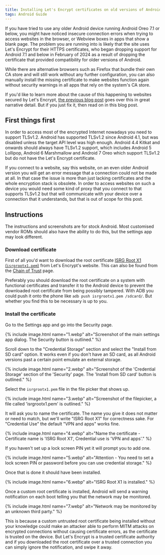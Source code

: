 ```yaml
---
title: Installing Let's Encrypt certificates on old versions of Android
tags: Android Guide
---
```


If you have tried to use any older Android device running Android Oreo 7.1 or below, you might have noticed insecure connection errors when trying to access websites in the browser, or Webview boxes in apps that show a blank page. The problem you are running into is likely that the site uses Let's Encrypt for their HTTPS certificates, who began dropping support for Android 7.1 and below in February of 2024 as a result of dropping the certificate that provided compatibility for older versions of Android.

While there are alternative browsers such as Firefox that bundle their own CA store and will still work without any further configuration, you can also manually install the missing certificate to make websites function again without security warnings in all apps that rely on the system's CA store.

<!--more-->

If you'd like to learn more about the cause of this happening to websites secured by Let's Encrypt, [the previous blog post](/2024/09/16/how-lets-encrypt-almost-killed-one-third-of-android/) goes over this in great narrative detail. But if you just fix it, then read on in this blog post.

## First things first
In order to access most of the encrypted Internet nowadays you need to support TLSv1.2. Android has supported TLSv1.2 since Android 4.1, but was disabled unless the target API level was high enough. Android 4.4 Kitkat and onwards should always have TLSv1.2 support, which includes Android 5 Lollipop, Android 6 Marshmallow and Android 7 Oreo which support TLSv1.2 but do not have the Let's Encrypt certificate.

If you connect to a website, say this website, on an even older Android version you will get an error message that a connection could not be made at all. In that case the issue is more than just lacking certificates and the whole encryption stack is obsolete. In order to access websites on such a device you would need some kind of proxy that you connect to that supports TLSv1.2 but that will communicate with your device over a connection that it understands, but that is out of scope for this post.

## Instructions
The instructions and screenshots are for stock Android. Most customised vendor ROMs should also have the ability to do this, but the settings app may look different.

### Download certificate

First of all you'd want to download the root certificate [ISRG Root X1 (`isrgrootx1.pem`)](https://letsencrypt.org/certs/isrgrootx1.pem) from Let's Encrypt's website. This can also be found from the [Chain of Trust](https://letsencrypt.org/certificates/) page.

Preferably you should download the root certificate on a system with functional certificates and transfer it to the Android device to prevent the downloaded root certificate from being possibly tampered. With ADB you could push it onto the phone like `adb push isrgrootx1.pem /sdcard/`. But whether you find this to be necessary is up to you.

### Install the certificate
Go to the Settings app and go into the Security page.

{% include image.html
	name="1.webp"
	alt="Screenshot of the main settings app dialog. The Security button is outlined." %}

Scroll down to the "Credential Storage" section and select the "Install from SD card" option. It works even if you don't have an SD card, as all Android versions past a certain point emulate an external storage.

{% include image.html
	name="2.webp"
	alt="Screenshot of the 'Credential Storage' section of the 'Security' page. The 'Install from SD card' button is outlined." %}

Select the `isrgrootx1.pem` file in the file picker that shows up.

{% include image.html
	name="3.webp"
	alt="Screenshot of the filepicker, a file called 'isrgrootx1.pem' is outlined." %}

It will ask you to name the certificate. The name you give it does not matter or need to match, but we'll write "ISRG Root X1" for correctness sake. For "Credential Use" the default "VPN and apps" works fine.

{% include image.html
	name="4.webp"
	alt="Name the certificate - Certificate name is 'ISRG Root X1', Credential use is 'VPN and apps'." %}

If you haven't set up a lock screen PIN yet it will prompt you to add one.

{% include image.html
	name="5.webp"
	alt="Attention - You need to set a lock screen PIN or password before you can use credential storage." %}

Once that is done it should have been installed.

{% include image.html
	name="6.webp"
	alt="ISRG Root X1 is installed." %}

Once a custom root certificate is installed, Android will send a warning notification on each boot telling you that the network may be monitored.

{% include image.html
	name="7.webp"
	alt="Network may be monitored by an unknown third party." %}

This is because a custom untrusted root certificate being installed without your knowledge could make an attacker able to perform MITM attacks on encrypted connections without causing certificate errors, as the certificate is trusted on the device. But Let's Encrypt is a trusted certificate authority and if you downloaded the root certificate over a trusted connection you can simply ignore the notification, and swipe it away.
